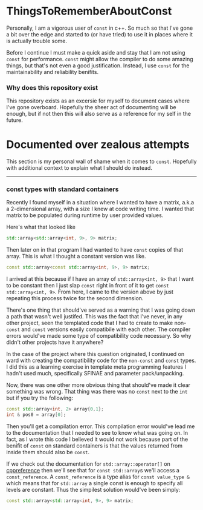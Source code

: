 # ThingsToRememberAboutConst

Personally, I am a vigorous user of `const` in c++.
So much so that I've gone a bit over the edge and
started to (or have tried) to use it in places
where it is actually trouble some.

Before I continue I must make a quick aside and stay
that I am not using `const` for performance. `const`
might allow the compiler to do some amazing things,
but that's not even a good justification. Instead, I
use `const` for the maintainability and reliability
benifits.

### Why does this repository exist
This repository exists as an excersie for myself to
document cases where I've gone overboard. Hopefully
the sheer act of documenting will be enough, but if
not then this will also serve as a reference for my
self in the future.


# Documented over zealous attempts

This section is my personal wall of shame when it
comes to `const`. Hopefully with additional context
to explain what I should do instead.

----------------------------------------------------

### const types with standard containers

Recently I found myself in a situation where I
wanted to have a matrix, a.k.a a 2-dimensional array,
with a size I knew at code writing time. I wanted that
matrix to be populated during runtime by user provided
values.

Here's what that looked like

```cpp
std::array<std::array<int, 9>, 9> matrix;
```

Then later on in that program I had wanted to have
`const` copies of that array. This is what I thought
a constant version was like.

```cpp
const std::array<const std::array<int, 9>, 9> matrix;
```

I arrived at this because if I have an array of
`std::array<int, 9>` that I want to be constant then I
just slap `const` right in front of it to get
`const std::array<int, 9>`. From here, I came to the
version above by just repeating this process twice for
the second dimension.

There's one thing that should've served as a warning
that I was going down a path that wasn't well justifed.
This was the fact that I've never, in any other project,
seen the templated code that I had to create to make
non-`const` and `const` versions easily compatibile with
each other. The compiler errors would've made some type
of compatibility code necessary. So why didn't other
projects have it anywhere?

In the case of the project where this question originated,
I continued on ward with creating the compatibility code
for the `non-const` and `const` types. I did this as a
learning exercise in template meta programming features
I hadn't used much, specifically SFINAE and parameter
pack/unpacking.

Now, there was one other more obvious thing that should've
made it clear something was wrong. That thing was there
was no `const` next to the `int` but if you try the
following:

```cpp
const std::array<int, 2> array{0,1};
int & pos0 = array[0];
```

Then you'll get a compilation error. This compilation error
would've lead me to the documentation that I needed to see
to know what was going on. In fact, as I wrote this code
I believed it would not work because part of the benifit of
`const` on standard containers is that the values returned
from inside them should also be `const`.

If we check out the documentation for `std::array::operator[]`
on [cppreference](https://en.cppreference.com/w/cpp/container/array/operator_at) then we'll see that for `const std::array`s we'll access
a `const_reference`. A `const_reference` is a type alias
for `const value_type &` which means that for `std::array`
a single const is enough to specify all levels are constant.
Thus the simpilest solution would've been simply:

```cpp
const std::array<std::array<int, 9>, 9> matrix;
```
